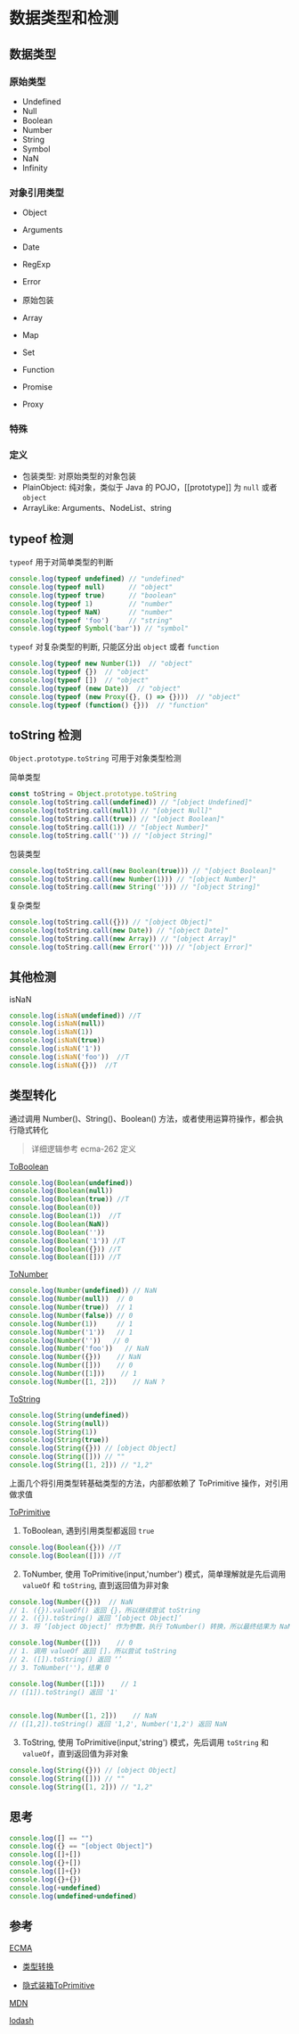 # 数据类型和检测

## 数据类型

### 原始类型
- Undefined
- Null
- Boolean
- Number
- String
- Symbol
- NaN
- Infinity
  
### 对象引用类型
- Object
- Arguments
- Date
- RegExp
- Error
- 原始包装

- Array
- Map
- Set

- Function
- Promise
- Proxy

### 特殊

### 定义

- 包装类型: 对原始类型的对象包装
- PlainObject: 纯对象，类似于 Java 的 POJO，[[prototype]] 为 `null` 或者 `object`
- ArrayLike: Arguments、NodeList、string


## typeof 检测

`typeof` 用于对简单类型的判断

```javascript
console.log(typeof undefined) // "undefined"
console.log(typeof null)      // "object"
console.log(typeof true)      // "boolean"
console.log(typeof 1)         // "number"
console.log(typeof NaN)       // "number"
console.log(typeof 'foo')     // "string"
console.log(typeof Symbol('bar')) // "symbol"
```

`typeof` 对复杂类型的判断, 只能区分出 `object` 或者 `function`

```javascript
console.log(typeof new Number(1))  // "object"
console.log(typeof {})  // "object"
console.log(typeof [])  // "object"
console.log(typeof (new Date))  // "object"
console.log(typeof (new Proxy({}, () => {})))  // "object"
console.log(typeof (function() {}))  // "function"
```

## toString 检测

`Object.prototype.toString` 可用于对象类型检测

简单类型

```javascript
const toString = Object.prototype.toString
console.log(toString.call(undefined)) // "[object Undefined]"
console.log(toString.call(null)) // "[object Null]"
console.log(toString.call(true)) // "[object Boolean]"
console.log(toString.call(1)) // "[object Number]"
console.log(toString.call('')) // "[object String]"
```

包装类型

```javascript
console.log(toString.call(new Boolean(true))) // "[object Boolean]"
console.log(toString.call(new Number(1))) // "[object Number]"
console.log(toString.call(new String(''))) // "[object String]"
```

复杂类型

```javascript
console.log(toString.call({})) // "[object Object]"
console.log(toString.call(new Date)) // "[object Date]"
console.log(toString.call(new Array)) // "[object Array]"
console.log(toString.call(new Error(''))) // "[object Error]"
```

## 其他检测

isNaN

```javascript
console.log(isNaN(undefined)) //T
console.log(isNaN(null))
console.log(isNaN(1))
console.log(isNaN(true))
console.log(isNaN('1'))
console.log(isNaN('foo'))  //T
console.log(isNaN({}))  //T
```


## 类型转化

通过调用 Number()、String()、Boolean() 方法，或者使用运算符操作，都会执行隐式转化

> 详细逻辑参考 ecma-262 定义

[ToBoolean](https://www.ecma-international.org/ecma-262/11.0/index.html#sec-toboolean)

```javascript
console.log(Boolean(undefined))
console.log(Boolean(null))
console.log(Boolean(true)) //T
console.log(Boolean(0))
console.log(Boolean(1))  //T
console.log(Boolean(NaN))
console.log(Boolean(''))
console.log(Boolean('1')) //T
console.log(Boolean({})) //T
console.log(Boolean([])) //T
```

[ToNumber](https://www.ecma-international.org/ecma-262/11.0/index.html#sec-tonumber)

```javascript
console.log(Number(undefined)) // NaN
console.log(Number(null))  // 0
console.log(Number(true))  // 1
console.log(Number(false)) // 0
console.log(Number(1))     // 1
console.log(Number('1'))   // 1
console.log(Number(''))   // 0
console.log(Number('foo'))   // NaN
console.log(Number({}))    // NaN
console.log(Number([]))    // 0
console.log(Number([1]))    // 1
console.log(Number([1, 2]))    // NaN ?
```

[ToString](https://www.ecma-international.org/ecma-262/11.0/index.html#sec-tostring)

```javascript
console.log(String(undefined))
console.log(String(null))
console.log(String(1))
console.log(String(true))
console.log(String({})) // [object Object]
console.log(String([])) // ""
console.log(String([1, 2])) // "1,2"
```

上面几个将引用类型转基础类型的方法，内部都依赖了 ToPrimitive 操作，对引用做求值

[ToPrimitive](https://www.ecma-international.org/ecma-262/11.0/index.html#sec-toprimitive)

1. ToBoolean, 遇到引用类型都返回 `true`

```javascript
console.log(Boolean({})) //T
console.log(Boolean([])) //T
```

2. ToNumber, 使用 ToPrimitive(input,'number') 模式，简单理解就是先后调用 `valueOf` 和 `toString`, 直到返回值为非对象

```javascript
console.log(Number({}))  // NaN
// 1. ({}).valueOf() 返回 {}，所以继续尝试 toString
// 2. ({}).toString() 返回 ‘[object Object]’
// 3. 将 ‘[object Object]’ 作为参数，执行 ToNumber() 转换，所以最终结果为 NaN

console.log(Number([]))    // 0
// 1. 调用 valueOf 返回 []，所以尝试 toString
// 2. ([]).toString() 返回 ‘’
// 3. ToNumber('')，结果 0

console.log(Number([1]))    // 1
// ([1]).toString() 返回 '1'


console.log(Number([1, 2]))    // NaN
// ([1,2]).toString() 返回 '1,2', Number('1,2') 返回 NaN
```

3. ToString, 使用 ToPrimitive(input,'string') 模式，先后调用 `toString` 和 `valueOf`，直到返回值为非对象

```javascript
console.log(String({})) // [object Object]
console.log(String([])) // ""
console.log(String([1, 2])) // "1,2"
```

## 思考

```javascript
console.log([] == "")
console.log({} == "[object Object]")
console.log([]+[])
console.log({}+[])
console.log([]+{})
console.log({}+{})
console.log(+undefined)
console.log(undefined+undefined)
```

## 参考

[ECMA](https://www.ecma-international.org/ecma-262/11.0/index.html)

- [类型转换](https://zhuanlan.zhihu.com/p/29730094)

- [隐式装箱ToPrimitive](https://sinaad.github.io/xfe/2016/04/15/ToPrimitive/)

[MDN](https://developer.mozilla.org/en-US/docs/Web/JavaScript/Reference/Global_Objects)

[lodash](https://github.com/lodash)